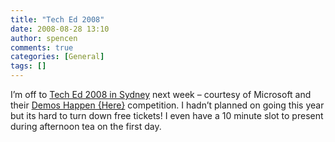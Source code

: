 ```yaml
---
title: "Tech Ed 2008"
date: 2008-08-28 13:10
author: spencen
comments: true
categories: [General]
tags: []
---
```


I’m off to [Tech Ed 2008 in Sydney](http://www.microsoft.com.au/teched/) next week – courtesy of Microsoft and their [Demos Happen {Here}](http://www.microsoft.com/australia/heroes/community.aspx) competition. I hadn’t planned on going this year but its hard to turn down free tickets! I even have a 10 minute slot to present during afternoon tea on the first day.



